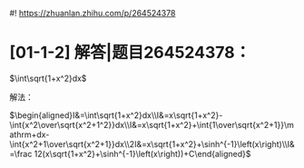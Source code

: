 #! https://zhuanlan.zhihu.com/p/264524378

# [01-1-2] 解答|题目264524378：

$\int\sqrt{1+x^2}dx$

解法：

$\begin{aligned}I&=\int\sqrt{1+x^2}dx\\I&=x\sqrt{1+x^2}-\int{x^2\over\sqrt{x^2+1^2}}dx\\I&=x\sqrt{1+x^2}+\int{1\over\sqrt{x^2+1}}\mathrm+dx-\int{x^2+1\over\sqrt{x^2+1}}dx\\2I&=x\sqrt{1+x^2}+\sinh^{-1}\left(x\right)\\I&=\frac 12(x\sqrt{1+x^2}+\sinh^{-1}\left(x\right))+C\end{aligned}$
